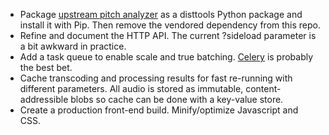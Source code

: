 * Package [upstream pitch analyzer](https://github.com/dpwe/calc_sbpca) as a disttools Python package and install it with Pip. Then remove the vendored dependency from this repo.
* Refine and document the HTTP API. The current ?sideload parameter is a bit awkward in practice.
* Add a task queue to enable scale and true batching. [Celery](http://www.celeryproject.org/) is probably the best bet.
* Cache transcoding and processing results for fast re-running with different parameters. All audio is stored as immutable, content-addressible blobs so cache can be done with a key-value store.
* Create a production front-end build. Minify/optimize Javascript and CSS.
